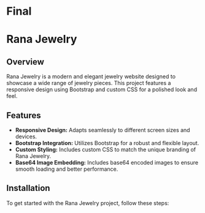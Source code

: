 # Final
# Rana Jewelry

## Overview

Rana Jewelry is a modern and elegant jewelry website designed to showcase a wide range of jewelry pieces. This project features a responsive design using Bootstrap and custom CSS for a polished look and feel.

## Features

- **Responsive Design:** Adapts seamlessly to different screen sizes and devices.
- **Bootstrap Integration:** Utilizes Bootstrap for a robust and flexible layout.
- **Custom Styling:** Includes custom CSS to match the unique branding of Rana Jewelry.
- **Base64 Image Embedding:** Includes base64 encoded images to ensure smooth loading and better performance.

## Installation

To get started with the Rana Jewelry project, follow these steps:


